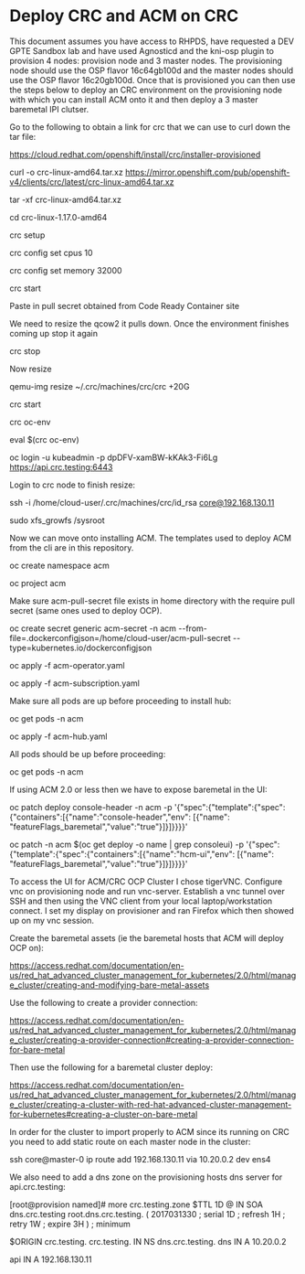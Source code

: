 # Deploy CRC and ACM on CRC

This document assumes you have access to RHPDS, have requested a DEV GPTE Sandbox lab and have used Agnosticd and the kni-osp plugin to provision 4 nodes: provision node and 3 master nodes.   The provisioning node should use the OSP flavor 16c64gb100d and the master nodes should use the OSP flavor 16c20gb100d.  Once that is provisioned you can then use the steps below to deploy an CRC environment on the provisioning node with which you can install ACM onto it and then deploy a 3 master baremetal IPI clutser.

Go to the following to obtain a link for crc that we can use to curl down the tar file:

https://cloud.redhat.com/openshift/install/crc/installer-provisioned

curl -o crc-linux-amd64.tar.xz https://mirror.openshift.com/pub/openshift-v4/clients/crc/latest/crc-linux-amd64.tar.xz

tar -xf crc-linux-amd64.tar.xz

cd crc-linux-1.17.0-amd64

crc setup 

crc config set cpus 10

crc config set memory 32000

crc start

Paste in pull secret obtained from Code Ready Container site

We need to resize the qcow2 it pulls down.  Once the environment finishes coming up stop it again

crc stop

Now resize 

qemu-img resize ~/.crc/machines/crc/crc +20G

crc start

crc oc-env

eval $(crc oc-env)

oc login -u kubeadmin -p dpDFV-xamBW-kKAk3-Fi6Lg https://api.crc.testing:6443

Login to crc node to finish resize:

ssh -i /home/cloud-user/.crc/machines/crc/id_rsa core@192.168.130.11 

sudo xfs_growfs /sysroot

Now we can move onto installing ACM.  The templates used to deploy ACM from the cli are in this repository.

oc create namespace acm

oc project acm

Make sure acm-pull-secret file exists in home directory with the require pull secret (same ones used to deploy OCP).

oc create secret generic acm-secret -n acm --from-file=.dockerconfigjson=/home/cloud-user/acm-pull-secret --type=kubernetes.io/dockerconfigjson

oc apply -f acm-operator.yaml

oc apply -f acm-subscription.yaml

Make sure all pods are up before proceeding to install hub:

oc get pods -n acm 

oc apply -f acm-hub.yaml

All pods should be up before proceeding:

oc get pods -n acm

If using ACM 2.0 or less then we have to expose baremetal in the UI:

oc patch deploy console-header -n acm -p '{"spec":{"template":{"spec":{"containers":[{"name":"console-header","env": [{"name": "featureFlags_baremetal","value":"true"}]}]}}}}'

oc patch -n acm $(oc get deploy -o name | grep consoleui) -p '{"spec":{"template":{"spec":{"containers":[{"name":"hcm-ui","env": [{"name": "featureFlags_baremetal","value":"true"}]}]}}}}'

To access the UI for ACM/CRC OCP Cluster I chose tigerVNC.  Configure vnc on provisioning node and run vnc-server.  Establish a vnc tunnel over SSH and then using the VNC client from your local laptop/workstation connect.  I set my display on provisioner and ran Firefox which then showed up on my vnc session.

Create the baremetal assets (ie the baremetal hosts that ACM will deploy OCP on):

https://access.redhat.com/documentation/en-us/red_hat_advanced_cluster_management_for_kubernetes/2.0/html/manage_cluster/creating-and-modifying-bare-metal-assets

Use the following to create a provider connection:

https://access.redhat.com/documentation/en-us/red_hat_advanced_cluster_management_for_kubernetes/2.0/html/manage_cluster/creating-a-provider-connection#creating-a-provider-connection-for-bare-metal

Then use the following for a baremetal cluster deploy:

https://access.redhat.com/documentation/en-us/red_hat_advanced_cluster_management_for_kubernetes/2.0/html/manage_cluster/creating-a-cluster-with-red-hat-advanced-cluster-management-for-kubernetes#creating-a-cluster-on-bare-metal

In order for the cluster to import properly to ACM since its running on CRC you need to add static route on each master node in the cluster:

ssh core@master-0
ip route add 192.168.130.11 via 10.20.0.2 dev ens4

We also need to add a dns zone on the provisioning hosts dns server for api.crc.testing:

[root@provision named]# more crc.testing.zone 
$TTL 1D
@   IN SOA  dns.crc.testing   root.dns.crc.testing. (
                                       2017031330      ; serial
                                       1D              ; refresh
                                       1H              ; retry
                                       1W              ; expire
                                       3H )            ; minimum

$ORIGIN         crc.testing.
crc.testing.            IN      NS      dns.crc.testing.
dns                     IN      A       10.20.0.2

api		        IN	A	192.168.130.11


